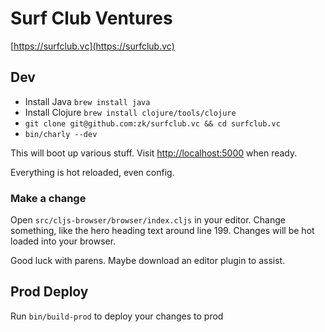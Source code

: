 # Surf Club Ventures

[https://surfclub.vc](https://surfclub.vc)

## Dev

* Install Java `brew install java`
* Install Clojure `brew install clojure/tools/clojure`
* `git clone git@github.com:zk/surfclub.vc && cd surfclub.vc`
* `bin/charly --dev`

This will boot up various stuff. Visit [http://localhost:5000](http://localhost:5000) when ready.

Everything is hot reloaded, even config.

### Make a change

Open `src/cljs-browser/browser/index.cljs` in your editor. Change something, like the hero heading text around line 199. Changes will be hot loaded into your browser.

Good luck with parens. Maybe download an editor plugin to assist.


## Prod Deploy

Run `bin/build-prod` to deploy your changes to prod

